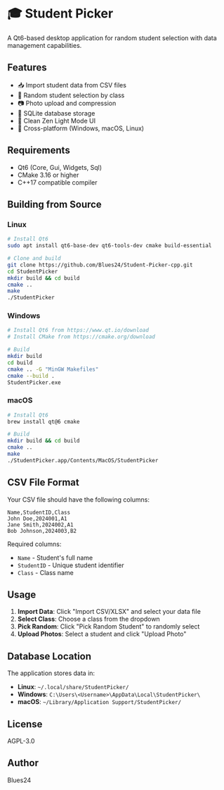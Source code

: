 # 🎓 Student Picker

A Qt6-based desktop application for random student selection with data management capabilities.

## Features

- 📥 Import student data from CSV files
- 🎲 Random student selection by class
- 📷 Photo upload and compression
- 💾 SQLite database storage
- 🎨 Clean Zen Light Mode UI
- 🔧 Cross-platform (Windows, macOS, Linux)

## Requirements

- Qt6 (Core, Gui, Widgets, Sql)
- CMake 3.16 or higher
- C++17 compatible compiler

## Building from Source

### Linux
```bash
# Install Qt6
sudo apt install qt6-base-dev qt6-tools-dev cmake build-essential

# Clone and build
git clone https://github.com/Blues24/Student-Picker-cpp.git
cd StudentPicker
mkdir build && cd build
cmake ..
make
./StudentPicker
```

### Windows
```bash
# Install Qt6 from https://www.qt.io/download
# Install CMake from https://cmake.org/download

# Build
mkdir build
cd build
cmake .. -G "MinGW Makefiles"
cmake --build .
StudentPicker.exe
```

### macOS
```bash
# Install Qt6
brew install qt@6 cmake

# Build
mkdir build && cd build
cmake ..
make
./StudentPicker.app/Contents/MacOS/StudentPicker
```

## CSV File Format

Your CSV file should have the following columns:
```csv
Name,StudentID,Class
John Doe,2024001,A1
Jane Smith,2024002,A1
Bob Johnson,2024003,B2
```

Required columns:
- `Name` - Student's full name
- `StudentID` - Unique student identifier
- `Class` - Class name

## Usage

1. **Import Data**: Click "Import CSV/XLSX" and select your data file
2. **Select Class**: Choose a class from the dropdown
3. **Pick Random**: Click "Pick Random Student" to randomly select
4. **Upload Photos**: Select a student and click "Upload Photo"

## Database Location

The application stores data in:
- **Linux**: `~/.local/share/StudentPicker/`
- **Windows**: `C:\Users\<Username>\AppData\Local\StudentPicker\`
- **macOS**: `~/Library/Application Support/StudentPicker/`

## License
AGPL-3.0

## Author

Blues24